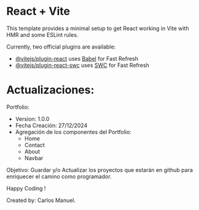 # React + Vite

This template provides a minimal setup to get React working in Vite with HMR and some ESLint rules.

Currently, two official plugins are available:

- [@vitejs/plugin-react](https://github.com/vitejs/vite-plugin-react/blob/main/packages/plugin-react/README.md) uses [Babel](https://babeljs.io/) for Fast Refresh
- [@vitejs/plugin-react-swc](https://github.com/vitejs/vite-plugin-react-swc) uses [SWC](https://swc.rs/) for Fast Refresh


# Actualizaciones:
Portfolio:
- Version: 1.0.0
- Fecha Creación: 27/12/2024
- Agregación de los componentes del Portfolio:
    - Home
    - Contact
    - About
    - Navbar

Objetivo: Guardar y/o Actualizar los proyectos que estarán en github para enriquecer el camino como programador.

Happy Coding !

Created by: Carlos Manuel.
